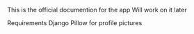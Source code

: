 This is the official documention for the app
Will work on it later

Requirements
Django
Pillow for profile pictures